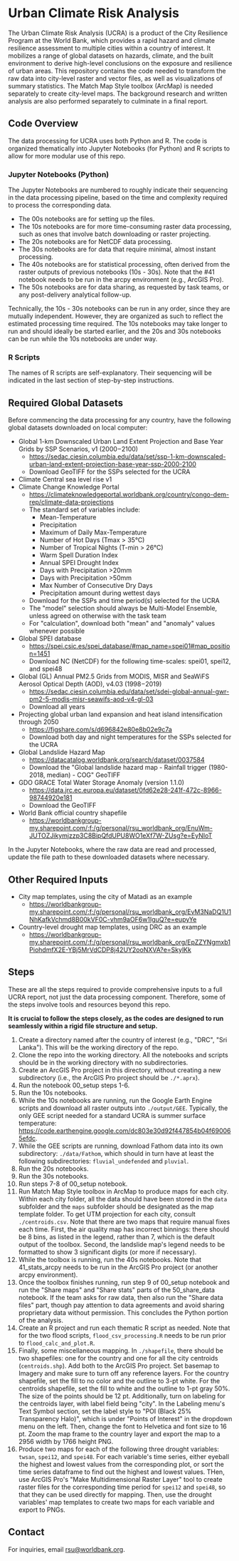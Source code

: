 # Urban Climate Risk Analysis

The Urban Climate Risk Analysis (UCRA) is a product of the City Resilience Program at the World Bank, which provides a rapid hazard and climate resilience assessment to multiple cities within a country of interest.
It mobilizes a range of global datasets on hazards, climate, and the built environment to derive high-level conclusions on the exposure and resilience of urban areas.
This repository contains the code needed to transform the raw data into city-level raster and vector files, as well as visualizations of summary statistics.
The Match Map Style toolbox (ArcMap) is needed separately to create city-level maps.
The background research and written analysis are also performed separately to culminate in a final report.

## Code Overview

The data processing for UCRA uses both Python and R.
The code is organized thematically into Jupyter Notebooks (for Python) and R scripts to allow for more modular use of this repo.

### Jupyter Notebooks (Python)

The Jupyter Notebooks are numbered to roughly indicate their sequencing in the data processing pipeline, based on the time and complexity required to process the corresponding data.
- The 00s notebooks are for setting up the files.
- The 10s notebooks are for more time-consuming raster data processing, such as ones that involve batch downloading or raster projecting.
- The 20s notebooks are for NetCDF data processing.
- The 30s notebooks are for data that require minimal, almost instant processing.
- The 40s notebooks are for statistical processing, often derived from the raster outputs of previous notebooks (10s - 30s). Note that the #41 notebook needs to be run in the arcpy environment (e.g., ArcGIS Pro).
- The 50s notebooks are for data sharing, as requested by task teams, or any post-delivery analytical follow-up.

Technically, the 10s - 30s notebooks can be run in any order, since they are mutually independent.
However, they are organized as such to reflect the estimated processing time required.
The 10s notebooks may take longer to run and should ideally be started earlier, and the 20s and 30s notebooks can be run while the 10s notebooks are under way.

### R Scripts

The names of R scripts are self-explanatory. Their sequencing will be indicated in the last section of step-by-step instructions.

## Required Global Datasets

Before commencing the data processing for any country, have the following global datasets downloaded on local computer:

- Global 1-km Downscaled Urban Land Extent Projection and Base Year Grids by SSP Scenarios, v1 (2000 – 2100) 
    - https://sedac.ciesin.columbia.edu/data/set/ssp-1-km-downscaled-urban-land-extent-projection-base-year-ssp-2000-2100
    - Download GeoTIFF for the SSPs selected for the UCRA
- Climate Central sea level rise v1
- Climate Change Knowledge Portal
    - https://climateknowledgeportal.worldbank.org/country/congo-dem-rep/climate-data-projections
    - The standard set of variables include:
        - Mean-Temperature
        - Precipitation
        - Maximum of Daily Max-Temperature
        - Number of Hot Days (Tmax > 35°C)
        - Number of Tropical Nights (T-min > 26°C)
        - Warm Spell Duration Index
        - Annual SPEI Drought Index
        - Days with Precipitation >20mm
        - Days with Precipitation >50mm
        - Max Number of Consecutive Dry Days
        - Precipitation amount during wettest days
    - Download for the SSPs and time period(s) selected for the UCRA
    - The "model" selection should always be Multi-Model Ensemble, unless agreed on otherwise with the task team
    - For "calculation", download both "mean" and "anomaly" values whenever possible
- Global SPEI database
    - https://spei.csic.es/spei_database/#map_name=spei01#map_position=1451
    - Download NC (NetCDF) for the following time-scales: spei01, spei12, and spei48
- Global (GL) Annual PM2.5 Grids from MODIS, MISR and SeaWiFS Aerosol Optical Depth (AOD), v4.03 (1998 – 2019)
    - https://sedac.ciesin.columbia.edu/data/set/sdei-global-annual-gwr-pm2-5-modis-misr-seawifs-aod-v4-gl-03
    - Download all years
- Projecting global urban land expansion and heat island intensification through 2050
    - https://figshare.com/s/d696842e80e8b02e9c7a
    - Download both day and night temperatures for the SSPs selected for the UCRA
- Global Landslide Hazard Map
    - https://datacatalog.worldbank.org/search/dataset/0037584
    - Download the "Global landslide hazard map - Rainfall trigger (1980-2018, median) - COG" GeoTIFF
- GDO GRACE Total Water Storage Anomaly (version 1.1.0)
    - https://data.jrc.ec.europa.eu/dataset/0fd62e28-241f-472c-8966-98744920e181
    - Download the GeoTIFF
- World Bank official country shapefile
    - https://worldbankgroup-my.sharepoint.com/:f:/g/personal/rsu_worldbank_org/EnuWm-JUTOZJikymjzzp3C8BipQfdUPU8WO1eXf7W-ZUsg?e=EyNIoT

In the Jupyter Notebooks, where the raw data are read and processed, update the file path to these downloaded datasets where necessary.

## Other Required Inputs

- City map templates, using the city of Matadi as an example
    - https://worldbankgroup-my.sharepoint.com/:f:/g/personal/rsu_worldbank_org/EvM3NaDQ1U1NhKafkVchmd8B00kVF0C-vhm9aOF6w1IguQ?e=eupyYe
- Country-level drought map templates, using DRC as an example
    - https://worldbankgroup-my.sharepoint.com/:f:/g/personal/rsu_worldbank_org/EpZZYNgmxb1PiohdmfX2E-YBj5MrVdCDP8j42UY2ooNXVA?e=SkylKk

## Steps

These are all the steps required to provide comprehensive inputs to a full UCRA report, not just the data processing component.
Therefore, some of the steps involve tools and resources beyond this repo.  

**It is crucial to follow the steps closely, as the codes are designed to run seamlessly within a rigid file structure and setup.**

1. Create a directory named after the country of interest (e.g., "DRC", "Sri Lanka"). This will be the working directory of the repo.
1. Clone the repo into the working directory. All the notebooks and scripts should be in the working directory with no subdirectories.
1. Create an ArcGIS Pro project in this directory, without creating a new subdirectory (i.e., the ArcGIS Pro project should be `./*.aprx`).
1. Run the notebook 00_setup steps 1-6.
1. Run the 10s notebooks.
1. While the 10s notebooks are running, run the Google Earth Engine scripts and download all raster outputs into `./output/GEE`.
Typically, the only GEE script needed for a standard UCRA is summer surface temperature: https://code.earthengine.google.com/dc803e30d92f447854b04f690065efdc.
1. While the GEE scripts are running, download Fathom data into its own subdirectory: `./data/Fathom`, which should in turn have at least the following subdirectories: `fluvial_undefended` and `pluvial`.
1. Run the 20s notebooks.
1. Run the 30s notebooks.
1. Run steps 7-8 of 00_setup notebook.
1. Run Match Map Style toolbox in ArcMap to produce maps for each city.
Within each city folder, all the data should have been stored in the `data` subfolder and the `maps` subfolder should be designated as the map template folder.
To get UTM projection for each city, consult `./centroids.csv`.
Note that there are two maps that require manual fixes each time.
First, the air quality map has incorrect binnings: there should be 8 bins, as listed in the legend, rather than 7, which is the default output of the toolbox.
Second, the landslide map's legend needs to be formatted to show 3 significant digits (or more if necessary).
1. While the toolbox is running, run the 40s notebooks.
Note that 41_stats_arcpy needs to be run in the ArcGIS Pro project (or another arcpy environment).
1. Once the toolbox finishes running, run step 9 of 00_setup notebook and run the "Share maps" and "Share stats" parts of the 50_share_data notebook. If the team asks for raw data, then also run the "Share data files" part, though pay attention to data agreements and avoid sharing proprietary data without permission. This concludes the Python portion of the analysis.
1. Create an R project and run each thematic R script as needed.
Note that for the two flood scripts, `flood_csv_processing.R` needs to be run prior to `flood_calc_and_plot.R`.
1. Finally, some miscellaneous mapping. 
In `./shapefile`, there should be two shapefiles: one for the country and one for all the city centroids (`centroids.shp`).
Add both to the ArcGIS Pro project.
Set basemap to Imagery and make sure to turn off any reference layers.
For the country shapefile, set the fill to no color and the outline to 3-pt white.
For the centroids shapefile, set the fill to white and the outline to 1-pt gray 50%. The size of the points should be 12 pt.
Additionally, turn on labeling for the centroids layer, with label field being "city".
In the Labeling menu's Text Symbol section, set the label style to "POI (Black 25% Transparency Halo)", which is under "Points of Interest" in the dropdown menu on the left.
Then, change the font to Helvetica and font size to 16 pt.
Zoom the map frame to the country layer and export the map to a 2956 width by 1766 height PNG.
1. Produce two maps for each of the following three drought variables: `twsan`, `spei12`, and `spei48`.
For each variable's time series, either eyeball the highest and lowest values from the corresponding plot, or sort the time series dataframe to find out the highest and lowest values.
THen, use ArcGIS Pro's "Make Multidimensional Raster Layer" tool to create raster files for the corresponding time period for `spei12` and `spei48`, so that they can be used directly for mapping.
Then, use the drought variables' map templates to create two maps for each variable and export to PNGs.

## Contact

For inquiries, email rsu@worldbank.org.
